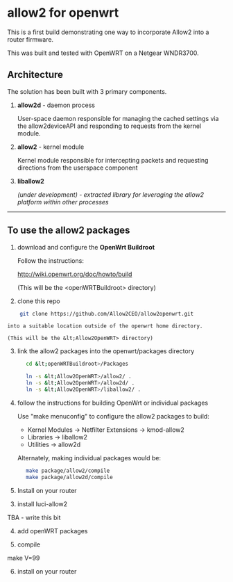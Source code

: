 allow2 for openwrt
==================

This is a first build demonstrating one way to incorporate Allow2 into a router firmware.

This was built and tested with OpenWRT on a Netgear WNDR3700.

Architecture
------------

The solution has been built with 3 primary components.

1.  **allow2d** - daemon process

    User-space daemon responsible for managing the cached settings via the allow2deviceAPI and responding to requests from the kernel module.

2.  **allow2** - kernel module 

    Kernel module responsible for intercepting packets and requesting directions from the userspace component

3.  **liballow2**

    *(under development) - extracted library for leveraging the allow2 platform within other processes*

---

To use the allow2 packages
--------------------------

1.  download and configure the **OpenWrt Buildroot**

    Follow the instructions:

    http://wiki.openwrt.org/doc/howto/build

    (This will be the &lt;openWRTBuildroot> directory)

2.  clone this repo

```sh
    git clone https://github.com/Allow2CEO/allow2openwrt.git
```

    into a suitable location outside of the openwrt home directory.

    (This will be the &lt;Allow2OpenWRT> directory)

3.  link the allow2 packages into the openwrt/packages directory

```sh
      cd &lt;openWRTBuildroot>/Packages

      ln -s &lt;Allow2OpenWRT>/allow2/ .
      ln -s &lt;Allow2OpenWRT>/allow2d/ .
      ln -s &lt;Allow2OpenWRT>/liballow2/ .
```


4.  follow the instructions for building OpenWrt or individual packages

    Use "make menuconfig" to configure the allow2 packages to build:

    * Kernel Modules -> Netfilter Extensions -> kmod-allow2
    * Libraries -> liballow2
    * Utilities -> allow2d

    Alternately, making individual packages would be:

```sh
      make package/allow2/compile
      make package/allow2d/compile
```

5.  Install on your router

3) install luci-allow2

TBA - write this bit

4) add openWRT packages

5) compile

make V=99

6) install on your router

